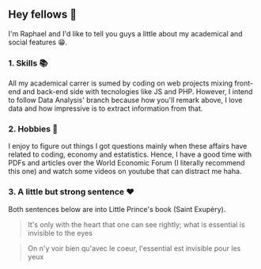 ## Hey fellows 👋

I'm Raphael and I'd like to tell you guys a little about my academical and social features :grin:.

### 1. Skills :books:

All my academical carrer is sumed by coding on web projects mixing front-end and back-end side with tecnologies like JS and PHP. However, I intend to follow Data Analysis' branch because how you'll remark above, I love data and how impressive is to extract information from that. 

### 2. Hobbies :brain:

I enjoy to figure out things I got questions mainly when these affairs have related to coding, economy and estatistics. Hence, I have a good time with PDFs and articles over the World Economic Forum (I literally recommend this one) and watch some videos on youtube that can distract me haha. 

### 3. A little but strong sentence :heart:

Both sentences below are into Little Prince's book (Saint Exupèry).

> It's only with the heart that one can see rightly; what is essential is invisible to the eyes

> On n'y voir bien qu'avec le coeur, l'essential est invisible pour les yeux

